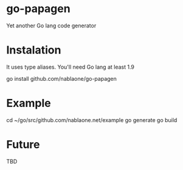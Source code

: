# go-papagen
Yet another Go lang code generator



# Instalation

It uses type aliases. You'll need Go lang at least 1.9 

go install github.com/nablaone/go-papagen

# Example

cd ~/go/src/github.com/nablaone.net/example
go generate
go build


# Future 

TBD
